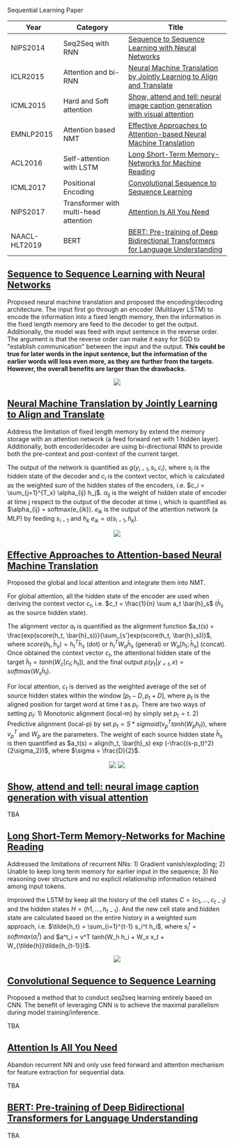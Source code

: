 Sequential Learning Paper

|  Year | Category  | Title  |  
|---|---|---|
| NIPS2014	  | Seq2Seq with RNN  | [Sequence to Sequence Learning with Neural Networks](#nipsd2014)  |
| ICLR2015  | Attention and bi-RNN  | [Neural Machine Translation by Jointly Learning to Align and Translate](#iclr2015)  |
| ICML2015 | Hard and Soft attention | [Show, attend and tell: neural image caption generation with visual attention](#icml2015) |
| EMNLP2015 | Attention based NMT | [Effective Approaches to Attention-based Neural Machine Translation](#emnlp2015) |
| ACL2016  | Self-attention with LSTM  | [Long Short-Term Memory-Networks for Machine Reading](#acl2016)  | 
| ICML2017 | Positional Encoding | [Convolutional Sequence to Sequence Learning](#icml2017) |
| NIPS2017  | Transformer with multi-head attention | [Attention Is All You Need](#nips2017)  |
| NAACL-HLT2019 | BERT | [BERT: Pre-training of Deep Bidirectional Transformers for Language Understanding](#naacl2019) |



## <a id="nips2014">[Sequence to Sequence Learning with Neural Networks](https://papers.nips.cc/paper/5346-sequence-to-sequence-learning-with-neural-networks.pdf)

Proposed neural machine translation and proposed the encoding/decoding architecture. The input first go through an encoder (Multilayer LSTM) to encode the information into a fixed length memory, then the information in the fixed length memory are feed to the decoder to get the output. Additionally, the model was feed with input sentence in the reverse order. The argument is that the reverse order can make it easy for SGD to "establish communication" between the input and the output. **This could be true for later words in the input sentence, but the information of the earlier words will loss even more, as they are further from the targets. However, the overall benefits are larger than the drawbacks.**

<p align="center">
    <img src="imgs/nips2014.png">
</p>


## <a id="iclr2015">[Neural Machine Translation by Jointly Learning to Align and Translate](https://arxiv.org/pdf/1409.0473.pdf)

Address the limitation of fixed length memory by extend the memory storage with an attention network (a feed forward net with 1 hidden layer). Additionally, both encoder/decoder are using bi-directional RNN to provide both the pre-context and post-context of the current target.

The output of the network is quantified as $g(y_{i-1}, s_i, c_i)$, where $s_i$ is the hidden state of the decoder and $c_i$ is the context vector, which is calculated as the weighted sum of the hidden states of the encoders, i.e. $c_i = \sum_{j=1}^{T_x} \alpha_{ij} h_j$. $\alpha_{ij}$ is the weight of hidden state of encoder at time j respect to the output of the decoder at time i, which is quantified as $\alpha_{ij} = softmax(e_{ik}). $e_{ik}$ is the output of the attention network (a MLP) by feeding $s_{i-1}$ and $h_k$ $e_{ik} = a(s_{i-1}, h_k)$. 

<p align="center">
    <img src="imgs/iclr2015.png">
</p>

## <a id="emnlp2015">[Effective Approaches to Attention-based Neural Machine Translation](https://www.aclweb.org/anthology/D15-1166.pdf)

Proposed the global and local attention and integrate them into NMT. 

For global attention, all the hidden state of the encoder are used when deriving the context vector $c_t$, i.e. $c_t = \frac{1}{n} \sum a_t \bar{h}_s$ ($\bar{h}_s$ as the source hidden state). 

The alignment vector $a_t$ is quantified as the alignment function $a_t(s) = \frac{exp(score(h_t, \bar{h}_s))}{\sum_{s'}exp(score(h_t, \bar{h}_s))}$, where $score(h_t, \bar{h}_s) = h_t^T \bar{h}_s$ (dot) or $h_t^T W_a \bar{h}_s$ (general) or $W_a [h_t; \bar{h}_s]$ (concat). Once obtained the context vector $c_t$, the attentional hidden state of the target $\tilde{h}_t = tanh(W_c [c_t; h_t])$, and the final output $p(y_t | y_{<t}, x) = softmax(W_s \tilde{h}_t)$.

For local attention, $c_t$ is derived as the weighted average of the set of source hidden states within the window $[p_t - D, p_t + D]$, where $p_t$ is the aligned position for target word at time $t$ as $p_t$. There are two ways of setting $p_t$: 1) Monotonic alignment (local-m) by simply set $p_t = t$. 2) Predictive alignment (local-p) by set $p_t = S * sigmoid(v^T_p tanh(W_p h_t))$, where $v^T_p$ and $W_p$ are the parameters. The weight of each source hidden state $\bar{h}_s$ is then quantified as $a_t(s) = align(h_t, \bar{h}_s) exp (-\frac{(s-p_t)^2}{2\sigma_2})$, where $\sigma = \frac{D}{2}$.


<p align="center">
    <img src="imgs/emnlp2015-1.png" align="center">
    <img src="imgs/emnlp2015-2.png" align="center">
</p>

## <a id="icml2015">[Show, attend and tell: neural image caption generation with visual attention](https://www.aclweb.org/anthology/D15-1166.pdf)

TBA

## <a id="acl2016">[Long Short-Term Memory-Networks for Machine Reading](https://arxiv.org/pdf/1601.06733.pdf)

Addressed the limitations of recurrent NNs: 1) Gradient vanish/exploding; 2) Unable to keep long term memory for earlier input in the sequence; 3) No reasoning over structure and no explicit relationship information retained among input tokens.

Improved the LSTM by keep all the history of the cell states $C = (c_1,...,c_{t-1})$ and the hidden states $H=(h1,...,h_{t-1})$. And the new cell state and hidden state are calculated based on the entire history in a weighted sum approach, i.e. $\tilde{h_t} = \sum_{i=1}^{t-1} s_i^t h_i$, where $s^t_i = softmax(a_i^t)$ and $a^t_i = v^T tanh(W_h h_i + W_x x_t + W_{\tilde{h}}\tilde{h_{t-1}})$.

<p align="center">
    <img src="imgs/acl2016.png">
</p>

## <a id="icml2017">[Convolutional Sequence to Sequence Learning](https://arxiv.org/pdf/1705.03122.pdf)

Proposed a method that to conduct seq2seq learning entirely based on CNN. The benefit of leveraging CNN is to achieve the maximal parallelism during model training/inference. 

TBA


## <a id="nips2017">[Attention Is All You Need](http://papers.nips.cc/paper/7181-attention-is-all-you-need.pdf)

Abandon recurrent NN and only use feed forward and attention mechanism for feature extraction for sequential data.


TBA


## <a id="naacl2019">[BERT: Pre-training of Deep Bidirectional Transformers for Language Understanding](https://www.aclweb.org/anthology/N19-1423.pdf)

TBA